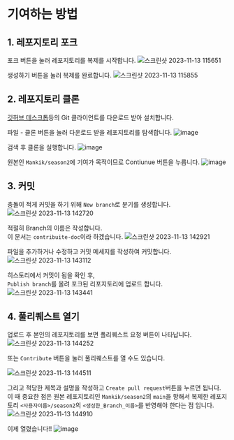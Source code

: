 # 기여하는 방법
## 1. 레포지토리 포크

포크 버튼을 눌러 레포지토리를 복제를 시작합니다.
![스크린샷 2023-11-13 115651](https://github.com/Mankik/season2/assets/25581533/8271ed14-1347-4f9f-86eb-4cb2e634a4ea)

생성하기 버튼을 눌러 복제를 완료합니다.
![스크린샷 2023-11-13 115855](https://github.com/Mankik/season2/assets/25581533/725eae0a-3ec9-4216-9539-803e8527c200)

## 2. 레포지토리 클론

[깃허브 데스크톱](https://desktop.github.com/)등의 Git 클라이언트를 다운로드 받아 설치합니다.

파일 - 클론 버튼을 눌러 다운로드 받을 레포지토리를 탐색합니다.
![image](https://github.com/Mankik/season2/assets/25581533/6bd03ae3-1d6e-4d40-8a93-51f3a3de0e52)

검색 후 클론을 실행합니다.
![image](https://github.com/Mankik/season2/assets/25581533/7dc29fe4-b891-4a7e-88a9-e6c7794c9f96)

원본인 `Mankik/season2`에 기여가 목적이므로 Contiunue 버튼을 누릅니다.
![image](https://github.com/Mankik/season2/assets/25581533/26802790-68dd-47ab-8566-2a747c8f25b8)

## 3. 커밋
충돌이 적게 커밋을 하기 위해 `New branch`로 분기를 생성합니다.
![스크린샷 2023-11-13 142720](https://github.com/Mankik/season2/assets/25581533/bd98a589-476a-487d-b242-275f1929cb1d)

적절히 Branch의 이름은 작성합니다.  
이 문서는 `contribuite-doc`이라 하겠습니다.
![스크린샷 2023-11-13 142921](https://github.com/Mankik/season2/assets/25581533/2bf8149d-f041-485e-85ff-6dc7b318d91d)

파일을 추가하거나 수정하고 커밋 메세지를 작성하여 커밋합니다.
![스크린샷 2023-11-13 143112](https://github.com/Mankik/season2/assets/25581533/cccca6d2-fa53-4d44-8549-43983188dd89)

히스토리에서 커밋이 됨을 확인 후,  
`Publish branch`를 올려 포크된 리포지토리에 업로드 합니다.
![스크린샷 2023-11-13 143441](https://github.com/Mankik/season2/assets/25581533/0254848b-0c63-4fbc-99ef-9b5ac0dc6c83)

## 4. 풀리퀘스트 열기
업로드 후 본인의 레포지토리를 보면 풀리퀘스트 요청 버튼이 나타납니다.
![스크린샷 2023-11-13 144252](https://github.com/Mankik/season2/assets/25581533/d334ac6e-b042-40ff-b17a-b64c59cfe5f0)

또는 `Contribute` 버튼을 눌러 풀리퀘스트를 열 수도 있습니다.

![스크린샷 2023-11-13 144511](https://github.com/Mankik/season2/assets/25581533/c763bf9c-e5aa-4e3b-93d8-4d99f1c81e59)

그리고 적당한 제목과 설명을 작성하고 `Create pull request`버튼을 누르면 됩니다.  
이 때 중요한 점은 원본 레포지토리인 `Mankik/season2`의 `main`을 향해서 복제한 레포지토리 `<사용자이름>/season2`의 `<생성한_Branch_이름>`를 반영해야 한다는 점 입니다.
![스크린샷 2023-11-13 144910](https://github.com/Mankik/season2/assets/25581533/c82928b9-8dc5-4fc7-9307-31460653a81b)

이제 열렸습니다!!
![image](https://github.com/Mankik/season2/assets/25581533/1b897f93-12be-47c7-a9ad-6210060d2cd3)
